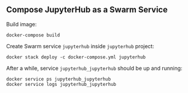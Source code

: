 ## Compose JupyterHub as a Swarm Service


Build image:

    docker-compose build

Create Swarm service `jupyterhub` inside `jupyterhub` project:

    docker stack deploy -c docker-compose.yml jupyterhub
 
After a while, service `jupyterhub_jupyterhub` should be up and running:

    docker service ps jupyterhub_jupyterhub
    docker service logs jupyterhub_jupyterhub
